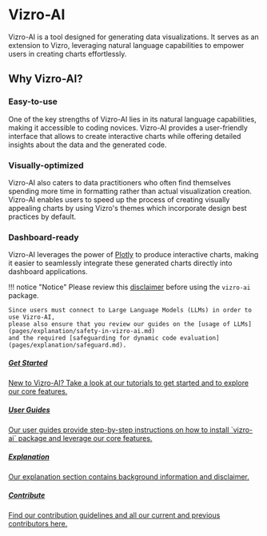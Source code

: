 # Vizro-AI

Vizro-AI is a tool designed for generating data visualizations. It serves as an extension to Vizro, leveraging natural language capabilities to empower users in creating charts effortlessly.

## Why Vizro-AI?

### Easy-to-use
One of the key strengths of Vizro-AI lies in its natural language capabilities, making it accessible to coding novices. Vizro-AI provides a user-friendly interface that allows to create interactive charts while offering detailed insights about the data and the generated code.

### Visually-optimized
Vizro-AI also caters to data practitioners who often find themselves spending more time in formatting rather than actual visualization creation. Vizro-AI enables users to speed up the process of creating visually appealing charts by using Vizro's themes which incorporate design best practices by default.

### Dashboard-ready
Vizro-AI leverages the power of [Plotly](https://plotly.com/python/) to produce interactive charts, making it easier to seamlessly integrate these generated charts directly into dashboard applications.

!!! notice "Notice"
    Please review this [disclaimer](pages/explanation/disclaimer.md)
    before using the `vizro-ai` package.

    Since users must connect to Large Language Models (LLMs) in order to use Vizro-AI,
    please also ensure that you review our guides on the [usage of LLMs](pages/explanation/safety-in-vizro-ai.md)
    and the required [safeguarding for dynamic code evaluation](pages/explanation/safeguard.md).


<div class="card-section-wrapper" style="display: block;">
<div class="responsive-grid">

<a class="card-wrapper" href="pages/tutorials/quickstart/">
  <div class="card">
    <div class="card-content">
      <h5>Get Started</h5>
      <p>
        New to Vizro-AI? Take a look at our tutorials to get started and to explore our core features.
      </p>
    </div>
  </div>
</a>

<a class="card-wrapper" href="pages/user-guides/install/">
  <div class="card">
    <div class="card-content">
      <h5>User Guides</h5>
      <p>
        Our user guides provide step-by-step instructions on how to install `vizro-ai` package and leverage our core features.
      </p>
    </div>
  </div>
</a>


<a class="card-wrapper" href="pages/explanation/disclaimer">
  <div class="card">
    <div class="card-content">
      <h5>Explanation</h5>
      <p>
        Our explanation section contains background information and disclaimer.
      </p>
    </div>
  </div>
</a>

<a class="card-wrapper" href="pages/contribute/authors">
  <div class="card">
    <div class="card-content">
      <h5>Contribute</h5>
      <p>
        Find our contribution guidelines and all our current and previous contributors here.
      </p>
    </div>
  </div>
</a>

</div>
</div>
